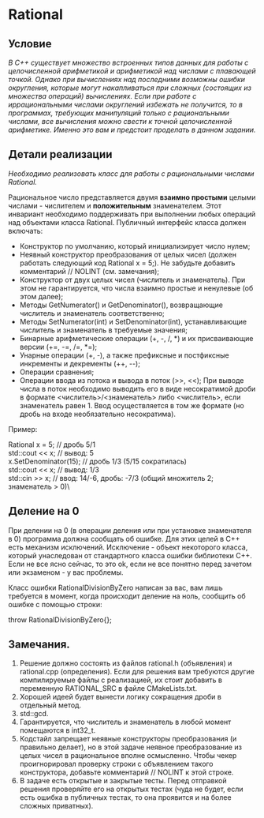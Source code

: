 # Rational
## Условие
_В C++ существует множество встроенных типов данных для работы с целочисленной арифметикой и арифметикой над числами с плавающей точкой. Однако при вычислениях над последними возможны ошибки округления, которые могут накапливаться при сложных (состоящих из множества операций) вычислениях. Если при работе с иррациональными числами округлений избежать не получится, то в программах, требующих манипуляций только с рациональными числами, все вычисления можно свести к точной целочисленной арифметике. Именно это вам и предстоит проделать в данном задании._

## Детали реализации
_Необходимо реализовать класс для работы с рациональными числами Rational._

Рациональное число представляется двумя **взаимно простыми** целыми числами - числителем и **положительным** знаменателем. Этот инвариант необходимо поддерживать при выполнении любых операций над объектами класса Rational. Публичный интерфейс класса должен включать:

* Конструктор по умолчанию, который инициализирует число нулем;
* Неявный конструктор преобразования от целых чисел (должен работать следующий код Rational x = 5;). Не забудьте добавить комментарий // NOLINT (см. замечания);
* Конструктор от двух целых чисел (числитель и знаменатель). При этом не гарантируется, что числа взаимно простые и ненулевые (об этом далее);
* Методы GetNumerator() и GetDenominator(), возвращающие числитель и знаменатель соответственно;
* Методы SetNumerator(int) и SetDenominator(int), устанавливающие числитель и знаменатель в требуемые значения;
* Бинарные арифметические операции (+, -, /, *) и их присваивающие версии (+=, -=, /=, *=);
* Унарные операции (+, -), а также префиксные и постфиксные инкременты и декременты (++, --);
* Операции сравнения;
* Операции ввода из потока и вывода в поток (>>, <<);
При выводе числа в поток необходимо выводить его в виде несократимой дроби в формате <числитель>/<знаменатель> либо <числитель>, если знаменатель равен 1. Ввод осуществляется в том же формате (но дробь на входе необязательно несократима).

Пример:

Rational x = 5;        // дробь 5/1\
std::cout << x;        // вывод: 5\
x.SetDenominator(15);  // дробь 1/3 (5/15 сократилась)\
std::cout << x;        // вывод: 1/3\
std::cin >> x;         // ввод: 14/-6, дробь: -7/3 (общий множитель 2; знаменатель > 0)\

## Деление на 0
При делении на 0 (в операции деления или при установке знаменателя в 0) программа должна сообщать об ошибке. Для этих целей в C++ есть механизм исключений. Исключение - объект некоторого класса, который унаследован от стандартного класса ошибки библиотеки C++. Если не все ясно сейчас, то это ok, если не все понятно перед зачетом или экзаменом - у вас проблемы.

Класс ошибки RationalDivisionByZero написан за вас, вам лишь требуется в момент, когда происходит деление на ноль, сообщить об ошибке с помощью строки:

throw RationalDivisionByZero{};
## Замечания.

1. Решение должно состоять из файлов rational.h (объявления) и rational.cpp (определения). Если для решения вам требуются другие компилируемые файлы с реализацией, их стоит добавить в переменную RATIONAL_SRC в файле CMakeLists.txt.
2. Хорошей идеей будет вынести логику сокращения дроби в отдельный метод.
3. std::gcd.
4. Гарантируется, что числитель и знаменатель в любой момент помещаются в int32_t.
5. Кодстайл запрещает неявные конструкторы преобразования (и правильно делает), но в этой задаче неявное преобразование из целых чисел в рациональное вполне осмысленно. Чтобы чекер проигнорировал проверку строки с объявлением такого конструктора, добавьте комментарий // NOLINT к этой строке.
6. В задаче есть открытые и закрытые тесты. Перед отправкой решения проверяйте его на открытых тестах (чуда не будет, если есть ошибка в публичных тестах, то она проявится и на более сложных приватных).
